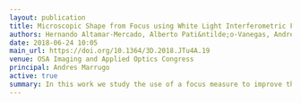 ```yaml
---
layout: publication
title: Microscopic Shape from Focus using White Light Interferometric Fringes
authors: Hernando Altamar-Mercado, Alberto Pati&ntilde;o-Vanegas, Andrés G. Marrugo
date: 2018-06-24 10:05
main_url: https://doi.org/10.1364/3D.2018.JTu4A.19
venue: OSA Imaging and Applied Optics Congress
principal: Andres Marrugo
active: true
summary: In this work we study the use of a focus measure to improve the 3D reconstruction of low reflectivity microscopic samples using white light interference microscopy. Simulation and experimental results show the improved reconstruction.
---
```


